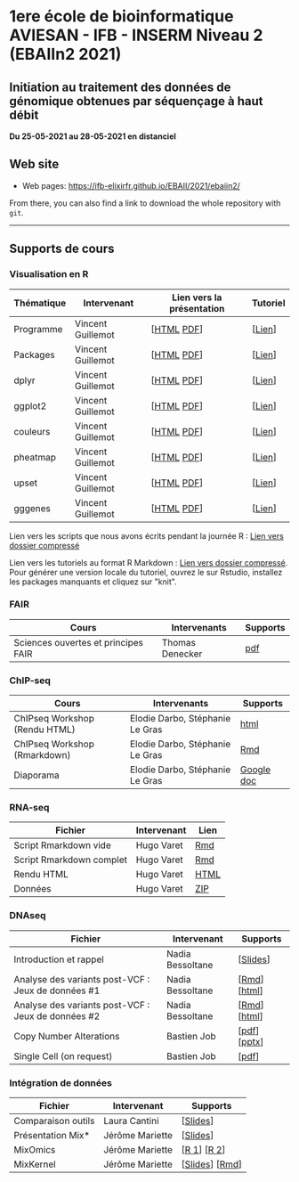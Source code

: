 # 1ere école de bioinformatique AVIESAN - IFB - INSERM Niveau 2 (EBAIIn2 2021)

## Initiation au traitement des données de génomique obtenues par séquençage à haut débit

**Du 25-05-2021 au 28-05-2021 en distanciel**


## Web site

- Web pages: <https://ifb-elixirfr.github.io/EBAII/2021/ebaiin2/>

From there, you can also find a link to download the whole repository with `git`.

****

## Supports de cours

### Visualisation en R


| Thématique| Intervenant        | Lien vers la présentation | Tutoriel|
|-----------|--------------------|---------------------------------------|-----------|
| Programme | Vincent Guillemot  | [[HTML](01R/tidyViz/vignettes/S00programme.html) [PDF](01R/tidyViz/vignettes/S00programme.pdf)] | [[Lien](https://learnr.pasteur.fr/T00tuto/)] |
| Packages  | Vincent Guillemot  | [[HTML](01R/tidyViz/vignettes/S01packages.html) [PDF](01R/tidyViz/vignettes/S01packages.pdf)] | [[Lien](https://learnr.pasteur.fr/T01packages/)] |
| dplyr     | Vincent Guillemot  | [[HTML](01R/tidyViz/vignettes/S02dplyr.html) [PDF](01R/tidyViz/vignettes/S02dplyr.pdf)] | [[Lien](https://learnr.pasteur.fr/T02dplyr/)] |
| ggplot2   | Vincent Guillemot  | [[HTML](01R/tidyViz/vignettes/S03ggplot2.html) [PDF](01R/tidyViz/vignettes/S03ggplot2.pdf)] | [[Lien](https://learnr.pasteur.fr/T03ggplot2/)] |
| couleurs  | Vincent Guillemot  | [[HTML](01R/tidyViz/vignettes/S04couleurs.html) [PDF](01R/tidyViz/vignettes/S04couleurs.pdf)] | [[Lien](https://learnr.pasteur.fr/T04couleurs)] |
| pheatmap  | Vincent Guillemot  | [[HTML](01R/tidyViz/vignettes/S05pheatmap.html) [PDF](01R/tidyViz/vignettes/S05pheatmap.pdf)] | [[Lien](https://learnr.pasteur.fr/T05pheatmap)] |
| upset     | Vincent Guillemot  | [[HTML](01R/tidyViz/vignettes/S06upset.html) [PDF](01R/tidyViz/vignettes/S06upset.pdf)] | [[Lien](https://learnr.pasteur.fr/T06upset)] |
| gggenes   | Vincent Guillemot  | [[HTML](01R/tidyViz/vignettes/S07gggenes.html) [PDF](01R/tidyViz/vignettes/S07gggenes.pdf)] | [[Lien](https://learnr.pasteur.fr/T07gggenes)] |

Lien vers les scripts que nous avons écrits pendant la journée R : [Lien vers dossier compressé](01R/tidyViz/inst/extdata/ebaiin2_01Rvisu.zip)

Lien vers les tutoriels au format R Markdown : [Lien vers dossier compressé](01R/tidyViz/inst/extdata/tutos.zip). Pour générer une version locale du tutoriel, ouvrez le sur Rstudio, installez les packages manquants et cliquez sur "knit".

### FAIR

| Cours                 | Intervenants | Supports                            |
|-----------------------|--------------|-------------------------------------|
| Sciences ouvertes et principes FAIR  | Thomas Denecker | [pdf](https://doi.org/10.6084/m9.figshare.14677941.v1)  |




### ChIP-seq

| Cours                 | Intervenants | Supports                            |
|-----------------------|--------------|-------------------------------------|
| ChIPseq Workshop (Rendu HTML) | Elodie Darbo, Stéphanie Le Gras | [html](chip-seq/ChIPseq_Workshop.html)  |
| ChIPseq Workshop (Rmarkdown) | Elodie Darbo, Stéphanie Le Gras | [Rmd](chip-seq/ChIPseq_Workshop.Rmd)  |
| Diaporama | Elodie Darbo, Stéphanie Le Gras | [Google doc](https://docs.google.com/presentation/d/1twITqohPsRwHDnarQO61BgNdI_5rMrPsznRt0lcPdQo/edit?usp=sharing)  |

### RNA-seq

| Fichier                  | Intervenant | Lien                                        |
|--------------------------|-------------|---------------------------------------------|
| Script Rmarkdown vide    | Hugo Varet  | [Rmd](RNASeq/EBAIIn2_RNASeq_apprenants.Rmd) |
| Script Rmarkdown complet | Hugo Varet  | [Rmd](RNASeq/EBAIIn2_RNASeq.Rmd)            |
| Rendu HTML               | Hugo Varet  | [HTML](RNASeq/EBAIIn2_RNASeq.html)          |
| Données                  | Hugo Varet  | [ZIP](RNASeq/data.zip)                      |

### DNAseq

| Fichier                                            | Intervenant      | Supports                                                                                               |
|----------------------------------------------------|------------------|--------------------------------------------------------------------------------------------------------|
| Introduction et rappel                             | Nadia Bessoltane | [[Slides](https://docs.google.com/presentation/d/1nXKT_iyAzfBZkB495JmtXAB-Es7XF7Ci/edit#slide=id.p1)]  |
| Analyse des variants post-VCF : Jeux de données #1 | Nadia Bessoltane | [[Rmd](DNAseq/EBAIIn2_DNAseq_Post-VCF_data1.Rmd)]  [[html](DNAseq/EBAIIn2_DNAseq_Post-VCF_data1.html)] |
| Analyse des variants post-VCF : Jeux de données #2 | Nadia Bessoltane | [[Rmd](DNAseq/EBAIIn2_DNAseq_Post-VCF_data2.Rmd)]  [[html](DNAseq/EBAIIn2_DNAseq_Post-VCF_data2.html)] |
| Copy Number Alterations                            | Bastien Job      | [[pdf](DNAseq/EBAI2021n2_CNA_jupyter_BJ.pdf)] [[pptx](DNAseq/EBAI2021n2_CNA_jupyter_BJ.pptx)]          |
| Single Cell (on request)                           | Bastien Job      | [[pdf](DNAseq/Intro_Single-Cell_20210119.pdf)]                                                         |


### Intégration de données

| Fichier                  | Intervenant      | Supports                                                                       |
|--------------------------|------------------|--------------------------------------------------------------------------------|
| Comparaison outils       | Laura Cantini    | [[Slides](https://hub.bio.ens.psl.eu/index.php/s/gzHC2iT2eSxXDxF)]             |
| Présentation Mix*        | Jérôme Mariette  | [[Slides](Integration/2021_EBAII.pdf)]                                         |
| MixOmics                 | Jérôme Mariette  | [[R 1](Integration/TP_mixOmics.R)] [[R 2](Integration/TP_mixOmics2.R)]         |
| MixKernel                | Jérôme Mariette  | [[Slides](Integration/TP_mixKernel.pdf)] [[Rmd](Integration/TP_mixKernel.Rmd)] |

